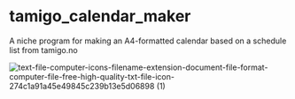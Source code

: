 # tamigo_calendar_maker
A niche program for making an A4-formatted calendar based on a schedule list from tamigo.no


![text-file-computer-icons-filename-extension-document-file-format-computer-file-free-high-quality-txt-file-icon-274c1a91a45e49845c239b13e5d06898 (1)](https://user-images.githubusercontent.com/19857002/110618850-6afde100-8197-11eb-8d3c-3e7859b4c696.png)
